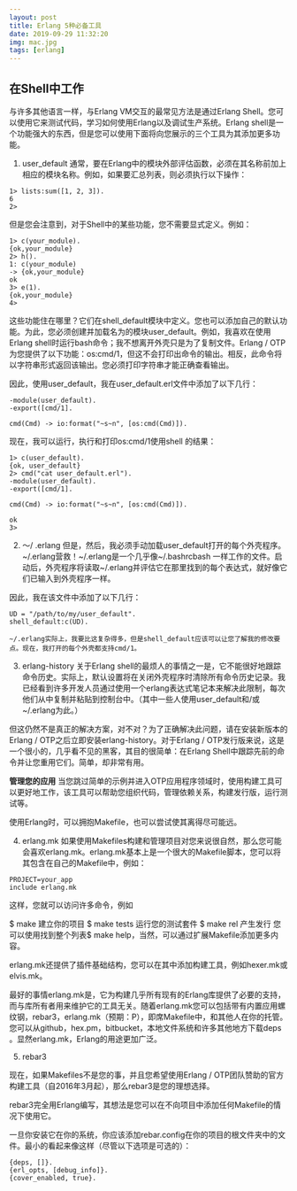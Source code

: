 ```yaml
---
layout: post
title: Erlang 5种必备工具
date: 2019-09-29 11:32:20
img: mac.jpg
tags: [erlang]
---
```


## 在Shell中工作
与许多其他语言一样，与Erlang VM交互的最常见方法是通过Erlang Shell。您可以使用它来测试代码，学习如何使用Erlang以及调试生产系统。Erlang shell是一个功能强大的东西，但是您可以使用下面将向您展示的三个工具为其添加更多功能。

1. user_default
通常，要在Erlang中的模块外部评估函数，必须在其名称前加上相应的模块名称。例如，如果要汇总列表，则必须执行以下操作：
```
1> lists:sum([1, 2, 3]).
6
2>
```
但是您会注意到，对于Shell中的某些功能，您不需要显式定义。例如：
```
1> c(your_module).
{ok,your_module}
2> h().
1: c(your_module)
-> {ok,your_module}
ok
3> e(1).
{ok,your_module}
4>
```
这些功能住在哪里？它们在shell_default模块中定义。您也可以添加自己的默认功能。为此，您必须创建并加载名为的模块user_default。例如，我喜欢在使用Erlang shell时运行bash命令；我不想离开外壳只是为了复制文件。Erlang / OTP为您提供了以下功能：os:cmd/1，但这不会打印出命令的输出。相反，此命令将以字符串形式返回该输出。您必须打印字符串才能正确查看输出。

因此，使用user_default，我在user_default.erl文件中添加了以下几行：
```
-module(user_default).
-export([cmd/1].

cmd(Cmd) -> io:format("~s~n", [os:cmd(Cmd)]).
```
现在，我可以运行，执行和打印os:cmd/1使用shell 的结果：
```
1> c(user_default).
{ok, user_default}
2> cmd("cat user_default.erl").
-module(user_default).
-export([cmd/1].

cmd(Cmd) -> io:format("~s~n", [os:cmd(Cmd)]).

ok
3>
```

2. 〜/ .erlang
但是，然后，我必须手动加载user_default打开的每个外壳程序。~/.erlang营救！~/.erlang是一个几乎像~/.bashrcbash 一样工作的文件。启动后，外壳程序将读取~/.erlang并评估它在那里找到的每个表达式，就好像它们已输入到外壳程序一样。

因此，我在该文件中添加了以下几行：
```
UD = "/path/to/my/user_default".
shell_default:c(UD).

~/.erlang实际上，我要比这复杂得多，但是shell_default应该可以让您了解我的修改要点。现在，我打开的每个外壳都支持cmd/1。
```

3. erlang-history
关于Erlang shell的最烦人的事情之一是，它不能很好地跟踪命令历史。实际上，默认设置将在关闭外壳程序时清除所有命令历史记录。我已经看到许多开发人员通过使用一个erlang表达式笔记本来解决此限制，每次他们从中复制并粘贴到控制台中。（其中一些人使用user_default和/或~/.erlang为此。）

但这仍然不是真正的解决方案，对不对？为了正确解决此问题，请在安装新版本的Erlang / OTP之后立即安装erlang-history。对于Erlang / OTP发行版来说，这是一个很小的，几乎看不见的黑客，其目的很简单：在Erlang Shell中跟踪先前的命令并让您重用它们。简单，却非常有用。

**管理您的应用**
当您跳过简单的示例并进入OTP应用程序领域时，使用构建工具可以更好地工作，该工具可以帮助您组织代码，管理依赖关系，构建发行版，运行测试等。

使用Erlang时，可以拥抱Makefile，也可以尝试使其离得尽可能远。

4. erlang.mk
如果使用Makefiles构建和管理项目对您来说很自然，那么您可能会喜欢erlang.mk。erlang.mk基本上是一个很大的Makefile脚本，您可以将其包含在自己的Makefile中，例如：
```
PROJECT=your_app
include erlang.mk
```
这样，您就可以访问许多命令，例如

$ make 建立你的项目
$ make tests 运行您的测试套件
$ make rel 产生发行
您可以使用找到整个列表$ make help，当然，可以通过扩展Makefile添加更多内容。

erlang.mk还提供了插件基础结构，您可以在其中添加构建工具，例如hexer.mk或elvis.mk。

最好的事情erlang.mk是，它为构建几乎所有现有的Erlang库提供了必要的支持，而与库所有者用来维护它的工具无关。随着erlang.mk您可以包括带有内置应用螺纹钢，rebar3，erlang.mk（预期：P），即席Makefile中，和其他人在你的托管。您可以从github，hex.pm，bitbucket，本地文件系统和许多其他地方下载deps 。显然erlang.mk，Erlang的用途更加广泛。

5. rebar3

现在，如果Makefiles不是您的事，并且您希望使用Erlang / OTP团队赞助的官方构建工具（自2016年3月起），那么rebar3是您的理想选择。

rebar3完全用Erlang编写，其想法是您可以在不向项目中添加任何Makefile的情况下使用它。

一旦你安装它在你的系统，你应该添加rebar.config在你的项目的根文件夹中的文件。最小的看起来像这样（尽管以下选项是可选的）：
```
{deps, []}.
{erl_opts, [debug_info]}.
{cover_enabled, true}.
```